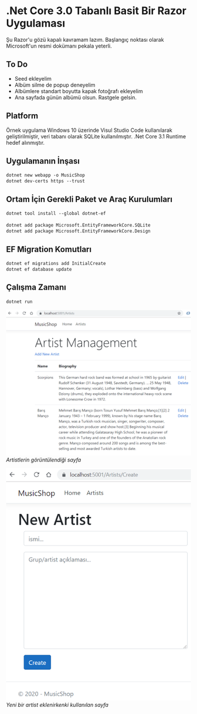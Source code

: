 # .Net Core 3.0 Tabanlı Basit Bir Razor Uygulaması

Şu Razor'u gözü kapalı kavramam lazım. Başlangıç noktası olarak Microsoft'un resmi dokümanı pekala yeterli. 

## To Do

- Seed ekleyelim
- Albüm silme de popup deneyelim
- Albümlere standart boyutta kapak fotoğrafı ekleyelim
- Ana sayfada günün albümü olsun. Rastgele gelsin.

## Platform

Örnek uygulama Windows 10 üzerinde Visul Studio Code kullanılarak geliştirilmiştir, veri tabanı olarak SQLite kullanılmıştır. 
.Net Core 3.1 Runtime hedef alınmıştır.

## Uygulamanın İnşası

```
dotnet new webapp -o MusicShop
dotnet dev-certs https --trust
```
## Ortam İçin Gerekli Paket ve Araç Kurulumları

```
dotnet tool install --global dotnet-ef

dotnet add package Microsoft.EntityFrameworkCore.SQLite
dotnet add package Microsoft.EntityFrameworkCore.Design
```

## EF Migration Komutları

```
dotnet ef migrations add InitialCreate
dotnet ef database update
```

## Çalışma Zamanı

```
dotnet run
```

![screenshot_1.png](./assets/screenshot_1.png)
_Artistlerin görüntülendiği sayfa_

![screenshot_2.png](./assets/screenshot_2.png)
_Yeni bir artist eklenirkenki kullanılan sayfa_